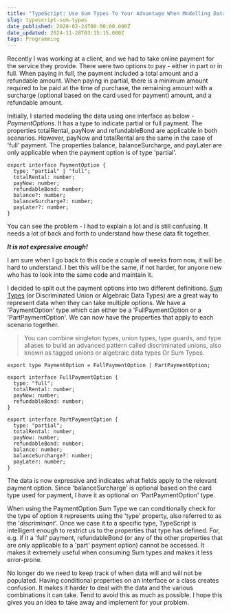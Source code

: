 ```yaml
---
title: "TypeScript: Use Sum Types To Your Advantage When Modelling Data"
slug: typescript-sum-types
date_published: 2020-02-24T00:00:00.000Z
date_updated: 2024-11-28T03:15:15.000Z
tags: Programming
---
```


Recently I was working at a client, and we had to take online payment for the service they provide. There were two options to pay - either in part or in full. When paying in full, the payment included a total amount and a refundable amount. When paying in partial, there is a minimum amount required to be paid at the time of purchase, the remaining amount with a surcharge (optional based on the card used for payment) amount, and a refundable amount.

Initially, I started modeling the data using one interface as below - *PaymentOptions*. It has a type to indicate partial or full payment. The properties totalRental, payNow and refundableBond are applicable in both scenarios. However, payNow and totalRental are the same in the case of 'full' payment. The properties balance, balanceSurcharge, and payLater are only applicable when the payment option is of type 'partial'.

    export interface PaymentOption {
      type: "partial" | "full";
      totalRental: number;
      payNow: number;
      refundableBond: number;
      balance?: number;
      balanceSurcharge?: number;
      payLater?: number;
    }
    

You can see the problem - I had to explain a lot and is still confusing. It needs a lot of back and forth to understand how these data fit together.

***It is not expressive enough!***

I am sure when I go back to this code a couple of weeks from now, it will be hard to understand. I bet this will be the same, if not harder, for anyone new who has to look into the same code and maintain it.

I decided to split out the payment options into two different definitions. [Sum Types](https://www.typescriptlang.org/docs/handbook/advanced-types.html#discriminated-unions) (or Discriminated Union or Algebraic Data Types) are a great way to represent data when they can take multiple options. We have a 'PaymentOption' type which can either be a 'FullPaymentOption or a 'PartPaymentOption'. We can now have the properties that apply to each scenario together.

> You can combine singleton types, union types, type guards, and type aliases to build an advanced pattern called discriminated unions, also known as tagged unions or algebraic data types Or Sum Types.

    export type PaymentOption = FullPaymentOption | PartPaymentOption;
    
    export interface FullPaymentOption {
      type: "full";
      totalRental: number;
      payNow: number;
      refundableBond: number;
    }
    
    export interface PartPaymentOption {
      type: "partial";
      totalRental: number;
      payNow: number;
      refundableBond: number;
      balance: number;
      balanceSurcharge?: number;
      payLater: number;
    }
    

The data is now expressive and indicates what fields apply to the relevant payment option. Since 'balanceSurcharge' is optional based on the card type used for payment, I have it as optional on 'PartPaymentOption' type.

When using the PaymentOption Sum Type we can conditionally check for the type of option it represents using the 'type' property, also referred to as the '*discriminant*'. Once we case it to a specific type, TypeScript is intelligent enough to restrict us to the properties that type has defined. For, e.g. if it a 'full' payment, refundableBond (or any of the other properties that are only applicable to a 'part' payment option) cannot be accessed. It makes it extremely useful when consuming Sum types and makes it less error-prone.

No longer do we need to keep track of when data will and will not be populated. Having conditional properties on an interface or a class creates confusion. It makes it harder to deal with the data and the various combinations it can take. Tend to avoid this as much as possible. I hope this gives you an idea to take away and implement for your problem.
